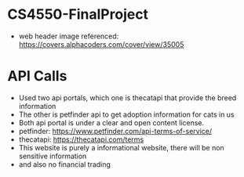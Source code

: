 # CS4550-FinalProject
- web header image referenced: https://covers.alphacoders.com/cover/view/35005

# API Calls
- Used two api portals, which one is thecatapi that provide the breed information
- The other is petfinder api to get adoption information for cats in us
- Both api portal is under a clear and open content license.
- petfinder: https://www.petfinder.com/api-terms-of-service/
- thecatapi: https://thecatapi.com/terms
- This website is purely a informational website, there will be non sensitive information
- and also no financial trading
